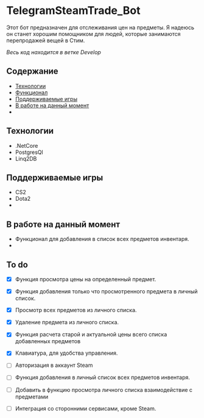 # TelegramSteamTrade_Bot
Этот бот предназначен для отслеживания цен на предметы. 
Я надеюсь он станет хорошим помощником для людей, которые занимаются перепродажей вещей в Стим.

*Весь код находится в ветке Develop*


## Содержание
- [Технологии](#технологии)
- [Функционал](#to-do)
- [Поддерживаемые игры](#Поддерживаемые-игры)
- [В работе на данный момент](#В-работе-на-данный-момент)
- 
## Технологии
- .NetCore 
- PostgresQl
- Linq2DB

## Поддерживаемые игры
- CS2
- Dota2
- 
## В работе на данный момент
- Функционал для добавления в список всех предметов инвентаря.
- 
## To do
- [x] Функция просмотра цены на определенный предмет.
- [x] Функция добавления только что просмотренного предмета в личный список.
- [x] Просмотр всех предметов из личного списка.
- [x] Удаление предмета из личного списка.
- [x] Функция расчета старой и актуальной цены всего списка добавленных предметов
- [x] Клавиатура, для удобства управления.
- [ ] Авторизация в аккаунт Steam
- [ ] Функция добавления в личный список всех предметов инвентаря.
- [ ] Добавить в функцию просмотра личного списка взаимодействие с предметами 
- [ ] Интеграция со сторонними сервисами, кроме Steam.


